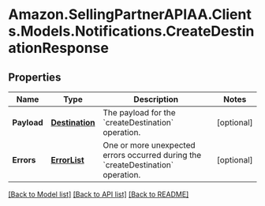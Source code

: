 # Amazon.SellingPartnerAPIAA.Clients.Models.Notifications.CreateDestinationResponse
## Properties

Name | Type | Description | Notes
------------ | ------------- | ------------- | -------------
**Payload** | [**Destination**](Destination.md) | The payload for the &#x60;createDestination&#x60; operation. | [optional] 
**Errors** | [**ErrorList**](ErrorList.md) | One or more unexpected errors occurred during the &#x60;createDestination&#x60; operation. | [optional] 

[[Back to Model list]](../README.md#documentation-for-models) [[Back to API list]](../README.md#documentation-for-api-endpoints) [[Back to README]](../README.md)

